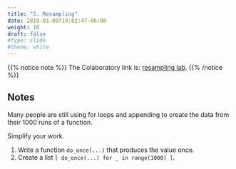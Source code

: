```yaml
---
title: "5. Resampling"
date: 2019-01-09T14:02:47-06:00
weight: 10
draft: false
#type: slide
#theme: white
---
```


{{% notice note %}}
The Colaboratory link is: [resampling
lab](https://colab.research.google.com/drive/1oD5DssImqK29xPXLS7eJrcJC9W1l-QWG).
{{% /notice %}}

## Notes

Many people are still using for loops and appending to create the data
from their 1000 runs of a function.

Simplify your work. 

1. Write a function `do_once(...)` that produces the value
   once. 
2. Create a list `[ do_once(...) for _ in range(1000) ]`.

